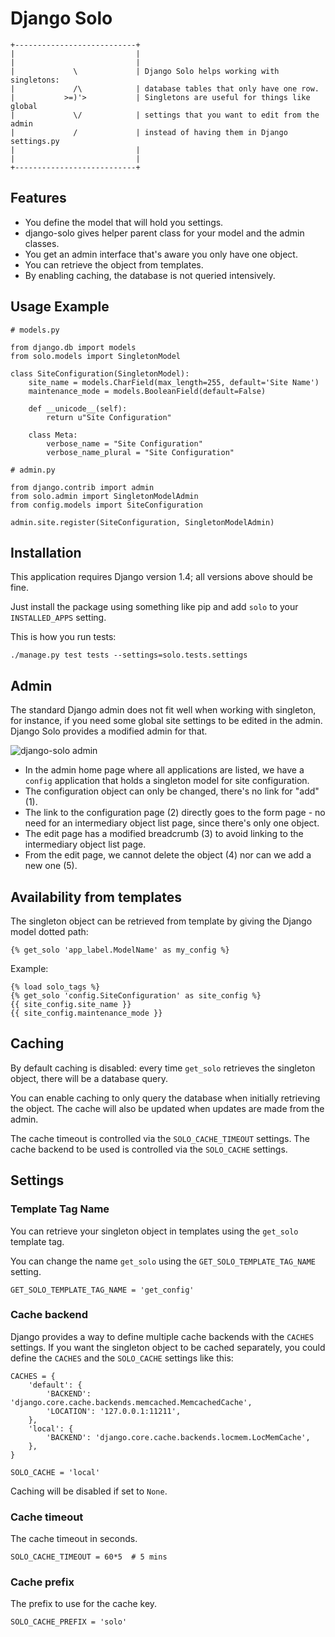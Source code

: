 
Django Solo
===========


    +---------------------------+
    |                           |
    |                           |
    |             \             | Django Solo helps working with singletons:
    |             /\            | database tables that only have one row.
    |           >=)'>           | Singletons are useful for things like global
    |             \/            | settings that you want to edit from the admin
    |             /             | instead of having them in Django settings.py
    |                           |
    |                           |
    +---------------------------+


Features
--------

* You define the model that will hold you settings.
* django-solo gives helper parent class for your model and the admin classes.
* You get an admin interface that's aware you only have one object.
* You can retrieve the object from templates.
* By enabling caching, the database is not queried intensively.


Usage Example
-------------

    # models.py

    from django.db import models
    from solo.models import SingletonModel

    class SiteConfiguration(SingletonModel):
        site_name = models.CharField(max_length=255, default='Site Name')
        maintenance_mode = models.BooleanField(default=False)

        def __unicode__(self):
            return u"Site Configuration"

        class Meta:
            verbose_name = "Site Configuration"
            verbose_name_plural = "Site Configuration"

    # admin.py

    from django.contrib import admin
    from solo.admin import SingletonModelAdmin
    from config.models import SiteConfiguration

    admin.site.register(SiteConfiguration, SingletonModelAdmin)


Installation
------------

This application requires Django version 1.4; all versions above should be fine.

Just install the package using something like pip and add ``solo`` to
your ``INSTALLED_APPS`` setting.

This is how you run tests:

    ./manage.py test tests --settings=solo.tests.settings


Admin
-----

The standard Django admin does not fit well when working with singleton,
for instance, if you need some global site settings to be edited in the admin.
Django Solo provides a modified admin for that.


![django-solo admin](https://raw.github.com/lazybird/django-solo/master/docs/images/django-solo-admin.jpg "django-solo admin")


* In the admin home page where all applications are listed, we have a `config`
  application that holds a singleton model for site configuration.
* The configuration object can only be changed, there's no link for "add" (1).
* The link to the configuration page (2) directly goes to the form page - no
  need for an intermediary object list page, since there's only one object.
* The edit page has a modified breadcrumb (3) to avoid linking to the
  intermediary object list page.
* From the edit page, we cannot delete the object (4) nor can we add a new one (5).


Availability from templates
---------------------------

The singleton object can be retrieved from template by giving the Django model
dotted path:

    {% get_solo 'app_label.ModelName' as my_config %}


Example:


    {% load solo_tags %}
    {% get_solo 'config.SiteConfiguration' as site_config %}
    {{ site_config.site_name }}
    {{ site_config.maintenance_mode }}


Caching
-------

By default caching is disabled: every time `get_solo` retrieves the singleton
object, there will be a database query.

You can enable caching to only query the database when initially retrieving the
object. The cache will also be updated when updates are made from the admin.

The cache timeout is controlled via the `SOLO_CACHE_TIMEOUT` settings.
The cache backend to be used is controlled via the `SOLO_CACHE` settings.


Settings
--------

### Template Tag Name

You can retrieve your singleton object in templates using the `get_solo`
template tag.

You can change the name `get_solo` using the
`GET_SOLO_TEMPLATE_TAG_NAME` setting.

    GET_SOLO_TEMPLATE_TAG_NAME = 'get_config'

### Cache backend

Django provides a way to define multiple cache backends with the `CACHES`
settings. If you want the singleton object to be cached separately, you
could define the `CACHES` and the `SOLO_CACHE` settings like this:

    CACHES = {
        'default': {
            'BACKEND': 'django.core.cache.backends.memcached.MemcachedCache',
            'LOCATION': '127.0.0.1:11211',
        },
        'local': {
            'BACKEND': 'django.core.cache.backends.locmem.LocMemCache',
        },
    }

    SOLO_CACHE = 'local'


Caching will be disabled if set to `None`.


### Cache timeout

The cache timeout in seconds.

    SOLO_CACHE_TIMEOUT = 60*5  # 5 mins

### Cache prefix

The prefix to use for the cache key.

    SOLO_CACHE_PREFIX = 'solo'
